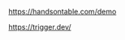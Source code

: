 <!-- handsontable for tables -->
https://handsontable.com/demo

<!-- Triggering automated jobs -->
https://trigger.dev/